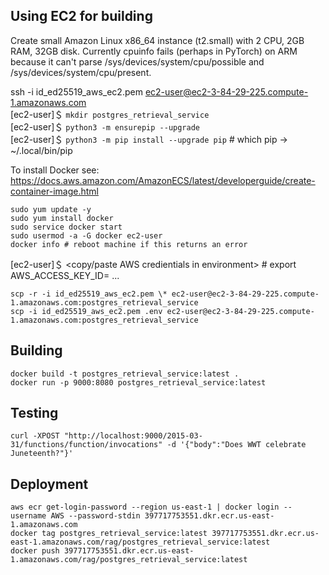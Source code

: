 ## Using EC2 for building
Create small Amazon Linux x86_64 instance (t2.small) with 2 CPU, 2GB RAM, 32GB disk.
Currently cpuinfo fails (perhaps in PyTorch) on ARM because it can't parse /sys/devices/system/cpu/possible and /sys/devices/system/cpu/present.

ssh -i id_ed25519_aws_ec2.pem ec2-user@ec2-3-84-29-225.compute-1.amazonaws.com  
\[ec2-user\]&#xFF04; ```mkdir postgres_retrieval_service```  
\[ec2-user\]&#xFF04; ```python3 -m ensurepip --upgrade```  
\[ec2-user\]&#xFF04; ```python3 -m pip install --upgrade pip```  # which pip -> ~/.local/bin/pip  

To install Docker see:  
https://docs.aws.amazon.com/AmazonECS/latest/developerguide/create-container-image.html  
```
sudo yum update -y
sudo yum install docker
sudo service docker start
sudo usermod -a -G docker ec2-user
docker info # reboot machine if this returns an error
```

\[ec2-user\]&#xFF04; <copy/paste AWS credientials in environment> # export AWS_ACCESS_KEY_ID= ...

```
scp -r -i id_ed25519_aws_ec2.pem \* ec2-user@ec2-3-84-29-225.compute-1.amazonaws.com:postgres_retrieval_service  
scp -i id_ed25519_aws_ec2.pem .env ec2-user@ec2-3-84-29-225.compute-1.amazonaws.com:postgres_retrieval_service
```

## Building
```
docker build -t postgres_retrieval_service:latest .
docker run -p 9000:8080 postgres_retrieval_service:latest
```

## Testing
```
curl -XPOST "http://localhost:9000/2015-03-31/functions/function/invocations" -d '{"body":"Does WWT celebrate Juneteenth?"}'
```

## Deployment
```
aws ecr get-login-password --region us-east-1 | docker login --username AWS --password-stdin 397717753551.dkr.ecr.us-east-1.amazonaws.com  
docker tag postgres_retrieval_service:latest 397717753551.dkr.ecr.us-east-1.amazonaws.com/rag/postgres_retrieval_service:latest  
docker push 397717753551.dkr.ecr.us-east-1.amazonaws.com/rag/postgres_retrieval_service:latest  
```
